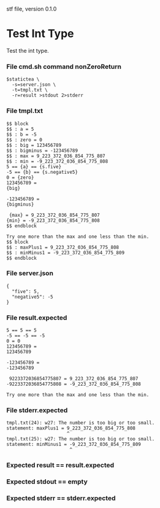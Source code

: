 stf file, version 0.1.0

# Test Int Type

Test the int type.

### File cmd.sh command nonZeroReturn

~~~
$statictea \
  -s=server.json \
  -t=tmpl.txt \
  -r=result >stdout 2>stderr
~~~

### File tmpl.txt

~~~
$$ block
$$ : a = 5
$$ : b = -5
$$ : zero = 0
$$ : big = 123456789
$$ : bigminus = -123456789
$$ : max = 9_223_372_036_854_775_807
$$ : min = -9_223_372_036_854_775_808
5 == {a} == {s.five}
-5 == {b} == {s.negative5}
0 = {zero}
123456789 =
{big}

-123456789 =
{bigminus}

 {max} = 9_223_372_036_854_775_807
{min} = -9_223_372_036_854_775_808
$$ endblock

Try one more than the max and one less than the min.
$$ block
$$ : maxPlus1 = 9_223_372_036_854_775_808
$$ : minMinus1 = -9_223_372_036_854_775_809
$$ endblock
~~~

### File server.json

~~~
{
  "five": 5,
  "negative5": -5
}
~~~

### File result.expected

~~~
5 == 5 == 5
-5 == -5 == -5
0 = 0
123456789 =
123456789

-123456789 =
-123456789

 9223372036854775807 = 9_223_372_036_854_775_807
-9223372036854775808 = -9_223_372_036_854_775_808

Try one more than the max and one less than the min.
~~~

### File stderr.expected

~~~
tmpl.txt(24): w27: The number is too big or too small.
statement: maxPlus1 = 9_223_372_036_854_775_808
                      ^
tmpl.txt(25): w27: The number is too big or too small.
statement: minMinus1 = -9_223_372_036_854_775_809
                       ^
~~~

### Expected result == result.expected
### Expected stdout == empty
### Expected stderr == stderr.expected
